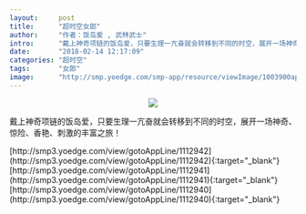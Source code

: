 ```yaml
---
layout:     post
title:      "超时空女郎"
author:     "作者：饭岛爱 , 武林武士"
intro:      "戴上神奇项链的饭岛爱，只要生理一亢奋就会转移到不同的时空，展开一场神奇、惊险、香艳、刺激的丰富之旅！"
date:       "2018-02-14 12:17:09"
categories: "超时空"
tags:       "女郎"
image:      "http://smp.yoedge.com/smp-app/resource/viewImage/1003900appline.png"
---
```

<div style="text-align: center">
<p><img src="http://smp.yoedge.com/smp-app/resource/viewImage/1003900appline.png"/></p>
</div>
<p class="post-meta">
<span>戴上神奇项链的饭岛爱，只要生理一亢奋就会转移到不同的时空，展开一场神奇、惊险、香艳、刺激的丰富之旅！</span>
</p>
[http://smp3.yoedge.com/view/gotoAppLine/1112942](http://smp3.yoedge.com/view/gotoAppLine/1112942){:target="_blank"}
[http://smp3.yoedge.com/view/gotoAppLine/1112941](http://smp3.yoedge.com/view/gotoAppLine/1112941){:target="_blank"}
[http://smp3.yoedge.com/view/gotoAppLine/1112940](http://smp3.yoedge.com/view/gotoAppLine/1112940){:target="_blank"}



